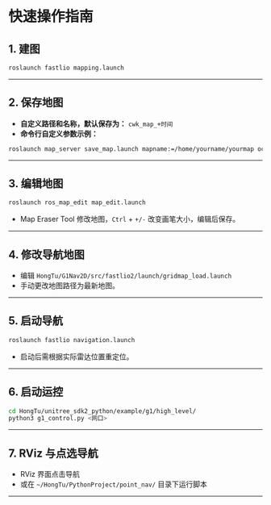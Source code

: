 # 快速操作指南

## 1. 建图

```bash
roslaunch fastlio mapping.launch
```

---

## 2. 保存地图

- **自定义路径和名称，默认保存为：** `cwk_map_+时间`
- **命令行自定义参数示例：**

```bash
roslaunch map_server save_map.launch mapname:=/home/yourname/yourmap occ:=70 free:=20
```

---

## 3. 编辑地图

```bash
roslaunch ros_map_edit map_edit.launch
```
- Map Eraser Tool 修改地图，`Ctrl` + `+/-` 改变画笔大小，编辑后保存。

---

## 4. 修改导航地图

- 编辑 `HongTu/G1Nav2D/src/fastlio2/launch/gridmap_load.launch`
- 手动更改地图路径为最新地图。

---

## 5. 启动导航

```bash
roslaunch fastlio navigation.launch
```
- 启动后需根据实际雷达位置重定位。

---

## 6. 启动运控

```bash
cd HongTu/unitree_sdk2_python/example/g1/high_level/
python3 g1_control.py <网口>
```

---

## 7. RViz 与点选导航

- RViz 界面点击导航
- 或在 `~/HongTu/PythonProject/point_nav/` 目录下运行脚本

---